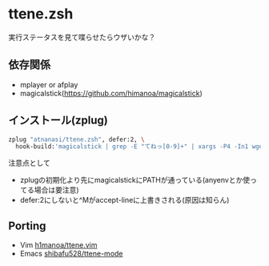 # ttene.zsh

実行ステータスを見て喋らせたらウザいかな？

## 依存関係

- mplayer or afplay
- magicalstick(https://github.com/himanoa/magicalstick)

## インストール(zplug)

```zshrc.zsh
zplug "atnanasi/ttene.zsh", defer:2, \
  hook-build:'magicalstick | grep -E "てねっ[0-9]+" | xargs -P4 -In1 wget n1 -P $ZPLUG_HOME/repos/atnanasi/ttene.zsh/voices/'
```

注意点として

- zplugの初期化より先にmagicalstickにPATHが通っている(anyenvとか使ってる場合は要注意)
- defer:2にしないと^Mがaccept-lineに上書きされる(原因は知らん)

## Porting

- Vim [h1manoa/ttene.vim](https://github.com/himanoa/ttene.nvim)
- Emacs [shibafu528/ttene-mode](https://github.com/shibafu528/ttene-mode)
